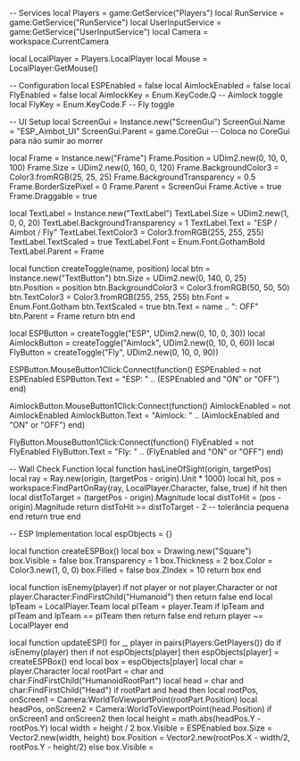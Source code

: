 -- Services
local Players = game:GetService("Players")
local RunService = game:GetService("RunService")
local UserInputService = game:GetService("UserInputService")
local Camera = workspace.CurrentCamera

local LocalPlayer = Players.LocalPlayer
local Mouse = LocalPlayer:GetMouse()

-- Configuration
local ESPEnabled = false
local AimlockEnabled = false
local FlyEnabled = false
local AimlockKey = Enum.KeyCode.Q -- Aimlock toggle
local FlyKey = Enum.KeyCode.F -- Fly toggle

-- UI Setup
local ScreenGui = Instance.new("ScreenGui")
ScreenGui.Name = "ESP_Aimbot_UI"
ScreenGui.Parent = game.CoreGui -- Coloca no CoreGui para não sumir ao morrer

local Frame = Instance.new("Frame")
Frame.Position = UDim2.new(0, 10, 0, 100)
Frame.Size = UDim2.new(0, 160, 0, 120)
Frame.BackgroundColor3 = Color3.fromRGB(25, 25, 25)
Frame.BackgroundTransparency = 0.5
Frame.BorderSizePixel = 0
Frame.Parent = ScreenGui
Frame.Active = true
Frame.Draggable = true

local TextLabel = Instance.new("TextLabel")
TextLabel.Size = UDim2.new(1, 0, 0, 20)
TextLabel.BackgroundTransparency = 1
TextLabel.Text = "ESP / Aimbot / Fly"
TextLabel.TextColor3 = Color3.fromRGB(255, 255, 255)
TextLabel.TextScaled = true
TextLabel.Font = Enum.Font.GothamBold
TextLabel.Parent = Frame

local function createToggle(name, position)
    local btn = Instance.new("TextButton")
    btn.Size = UDim2.new(0, 140, 0, 25)
    btn.Position = position
    btn.BackgroundColor3 = Color3.fromRGB(50, 50, 50)
    btn.TextColor3 = Color3.fromRGB(255, 255, 255)
    btn.Font = Enum.Font.Gotham
    btn.TextScaled = true
    btn.Text = name .. ": OFF"
    btn.Parent = Frame
    return btn
end

local ESPButton = createToggle("ESP", UDim2.new(0, 10, 0, 30))
local AimlockButton = createToggle("Aimlock", UDim2.new(0, 10, 0, 60))
local FlyButton = createToggle("Fly", UDim2.new(0, 10, 0, 90))

ESPButton.MouseButton1Click:Connect(function()
    ESPEnabled = not ESPEnabled
    ESPButton.Text = "ESP: " .. (ESPEnabled and "ON" or "OFF")
end)

AimlockButton.MouseButton1Click:Connect(function()
    AimlockEnabled = not AimlockEnabled
    AimlockButton.Text = "Aimlock: " .. (AimlockEnabled and "ON" or "OFF")
end)

FlyButton.MouseButton1Click:Connect(function()
    FlyEnabled = not FlyEnabled
    FlyButton.Text = "Fly: " .. (FlyEnabled and "ON" or "OFF")
end)

-- Wall Check Function
local function hasLineOfSight(origin, targetPos)
    local ray = Ray.new(origin, (targetPos - origin).Unit * 1000)
    local hit, pos = workspace:FindPartOnRay(ray, LocalPlayer.Character, false, true)
    if hit then
        local distToTarget = (targetPos - origin).Magnitude
        local distToHit = (pos - origin).Magnitude
        return distToHit >= distToTarget - 2 -- tolerância pequena
    end
    return true
end

-- ESP Implementation
local espObjects = {}

local function createESPBox()
    local box = Drawing.new("Square")
    box.Visible = false
    box.Transparency = 1
    box.Thickness = 2
    box.Color = Color3.new(1, 0, 0)
    box.Filled = false
    box.ZIndex = 10
    return box
end

local function isEnemy(player)
    if not player or not player.Character or not player.Character:FindFirstChild("Humanoid") then
        return false
    end
    local lpTeam = LocalPlayer.Team
    local plTeam = player.Team
    if lpTeam and plTeam and lpTeam == plTeam then
        return false
    end
    return player ~= LocalPlayer
end

local function updateESP()
    for _, player in pairs(Players:GetPlayers()) do
        if isEnemy(player) then
            if not espObjects[player] then
                espObjects[player] = createESPBox()
            end
            local box = espObjects[player]
            local char = player.Character
            local rootPart = char and char:FindFirstChild("HumanoidRootPart")
            local head = char and char:FindFirstChild("Head")
            if rootPart and head then
                local rootPos, onScreen1 = Camera:WorldToViewportPoint(rootPart.Position)
                local headPos, onScreen2 = Camera:WorldToViewportPoint(head.Position)
                if onScreen1 and onScreen2 then
                    local height = math.abs(headPos.Y - rootPos.Y)
                    local width = height / 2
                    box.Visible = ESPEnabled
                    box.Size = Vector2.new(width, height)
                    box.Position = Vector2.new(rootPos.X - width/2, rootPos.Y - height/2)
                else
                    box.Visible =

